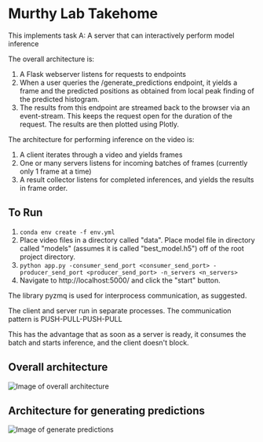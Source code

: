 # Murthy Lab Takehome

This implements task A: A server that can interactively perform model inference

The overall architecture is:

1. A Flask webserver listens for requests to endpoints
2. When a user queries the /generate_predictions endpoint, it yields a frame and the predicted positions as obtained from local peak finding of the predicted histogram.
3. The results from this endpoint are streamed back to the browser via an event-stream. This keeps the request open for the duration of the request. The results are then plotted using Plotly.

The architecture for performing inference on the video is:
1. A client iterates through a video and yields frames
2. One or many servers listens for incoming batches of frames (currently only 1 frame at a time)
3. A result collector listens for completed inferences, and yields the results in frame order.

## To Run
1. `conda env create -f env.yml`
2. Place video files in a directory called "data". Place model file in directory called "models" (assumes it is called "best_model.h5") off of the root project directory.
3. `python app.py -consumer_send_port <consumer_send_port> -producer_send_port <producer_send_port> -n_servers <n_servers>`
4. Navigate to http://localhost:5000/ and click the "start" button.


The library pyzmq is used for interprocess communication, as suggested.

The client and server run in separate processes. The communication pattern is PUSH-PULL-PUSH-PULL

This has the advantage that as soon as a server is ready, it consumes the batch and starts inference, and the client doesn't block.

## Overall architecture
![Image of overall architecture](https://docs.google.com/drawings/d/e/2PACX-1vQA1avL0E01EzgO2Yg2XG-gA3Xehpl95DRKm7jlq_b4L5QdE5OmRN8hDZegJOdZnSGR1B0N7MsXAwhs/pub?w=960&h=720)

## Architecture for generating predictions
![Image of generate predictions](https://docs.google.com/drawings/d/e/2PACX-1vTXa-MkTo3R7cwMOGVVEvvrKQU0bPVfd-fsorkQV3SWsSiwLe_KwUaTXy4y4JeTYe715YB9frIGtkhE/pub?w=960&h=720)
